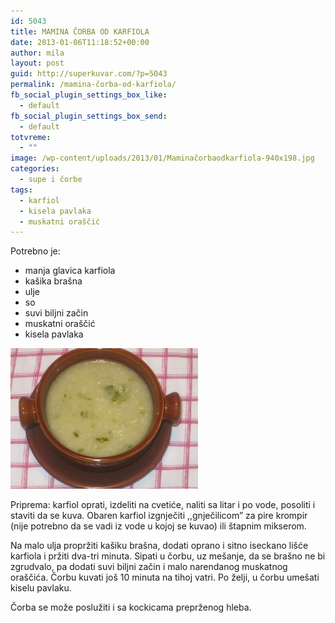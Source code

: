 ```yaml
---
id: 5043
title: MAMINA ČORBA OD KARFIOLA
date: 2013-01-06T11:18:52+00:00
author: mila
layout: post
guid: http://superkuvar.com/?p=5043
permalink: /mamina-čorba-od-karfiola/
fb_social_plugin_settings_box_like:
  - default
fb_social_plugin_settings_box_send:
  - default
totvreme:
  - ""
image: /wp-content/uploads/2013/01/Maminačorbaodkarfiola-940x198.jpg
categories:
  - supe i čorbe
tags:
  - karfiol
  - kisela pavlaka
  - muskatni oraščić
---
```

Potrebno je:

  * manja glavica karfiola
  * kašika brašna
  * ulje
  * so
  * suvi biljni začin
  * muskatni oraščić
  * kisela pavlaka

<img class="alignnone size-medium wp-image-5044" src="/wp-content/uploads/2013/01/Maminačorbaodkarfiola-300x225.jpg" alt="Maminačorbaodkarfiola" width="300" height="225" /> 

Priprema: karfiol oprati, izdeliti na cvetiće, naliti sa litar i po vode, posoliti i staviti da se kuva. Obaren karfiol izgnječiti ,,gnječilicom&#8221; za pire krompir (nije potrebno da se vadi iz vode u kojoj se kuvao) ili štapnim mikserom.

Na malo ulja propržiti kašiku brašna, dodati oprano i sitno iseckano lišće karfiola i pržiti dva-tri minuta. Sipati u čorbu, uz mešanje, da se brašno ne bi zgrudvalo, pa dodati suvi biljni začin i malo narendanog muskatnog oraščića. Čorbu kuvati još 10 minuta na tihoj vatri. Po želji, u čorbu umešati kiselu pavlaku.

Čorba se može poslužiti i sa kockicama preprženog hleba.